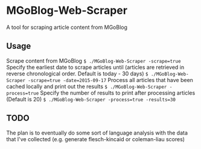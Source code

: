 # MGoBlog-Web-Scraper
A tool for scraping article content from MGoBlog

## Usage
Scrape content from MGoBlog
`$ ./MGoBlog-Web-Scraper -scrape=true`
Specify the earliest date to scrape articles until (articles are retrieved in reverse chronological order. Default is today - 30 days)
`$ ./MGoBlog-Web-Scraper -scrape=true -date=2015-09-17`
Process all articles that have been cached locally and print out the results
`$ ./MGoBlog-Web-Scraper -process=true`
Specify the number of results to print after processing articles (Default is 20)
`$ ./MGoBlog-Web-Scraper -process=true -results=30`

## TODO
The plan is to eventually do some sort of language analysis with the data that I've collected (e.g. generate flesch-kincaid or coleman-liau scores)
